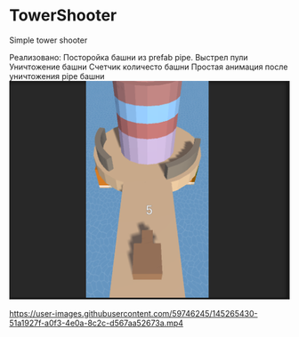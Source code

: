 # TowerShooter
Simple tower shooter

Реализовано:
 Посторойка башни из prefab pipe.
 Выстрел пули 
 Уничтожение башни 
 Счетчик количесто башни
 Простая анимация после уничтожения pipe башни
![Screenshot](TowerShooter.png)

https://user-images.githubusercontent.com/59746245/145265430-51a1927f-a0f3-4e0a-8c2c-d567aa52673a.mp4




